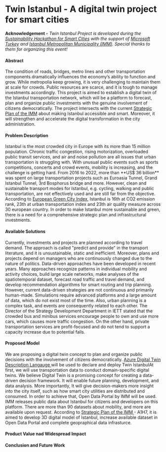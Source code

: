 # Twin Istanbul - A digital twin project for smart cities

**Acknowledgement -** *Twin Istanbul Project is developed during the [Sustainability Hackathon for Smart Cities](https://surdurulebilirsehirler.ist) with the support of [Microsoft Turkey](https://www.microsoft.com/tr-tr) and [Istanbul Metropolitan Municipality (IMM)](http://ibb.istanbul/). Special thanks to them for organizing this event!*

<h4> Abstract </h4> The condition of roads, bridges, metro lines and other transportation components dramatically influences the economy’s ability to function and grow. While metropolia keep growing, it is very challenging to maintain them at scale for crowds. Public resources are scarce, and it is tough to manage investments accordingly. This project is aimed to establish a digital twin of the Istanbul transportation network, which will be a platform to forecast, plan and organize public investments with the genuine involvement of citizens democratically. The project intersects with the current <a href="https://www.ibb.istanbul/Uploads/2020/2/iBB-STRATEJIK-PLAN-2020-2024.pdf">Strategic Plan of the IMM</a> about making Istanbul accessible and smart. Moreover, it will strengthen and accelerate the digital transformation in the city administration. 

<h4> Problem Description </h4> Istanbul is the most crowded city in Europe with its more than 15 million population. Chronic traffic congestion, rising motorization, overloaded public transit services, and air and noise pollution are all issues that urban transportation is struggling with. With unusual public events such as sports competitions, concerts and crowd events, mobility is increasing, and the challenge is getting hard. From 2016 to 2022, more than **US$ 36 billion** was spent on large transportation projects such as Euroasia Tunnel, Grand Istanbul Tunnel, 3rd Bosphorus bridge and more. However, clean and sustainable transport modes for Istanbul, e.g. cycling, walking and public transportation, are not effectively used and are still far from the objective. According to <a href="https://assets.new.siemens.com/siemens/assets/api/uuid:fddc99e7-5907-49aa-92c4-610c0801659e/european-green-city-index.pdf"> European Green City Index</a>, Istanbul is 16th at CO2 emission rank, 23th at urban transportation index and 23th air quality measure across 30 european country. In order to make Istanbul more sustainable and green, there is a need for a comprehensive strategic plan and infrastructural investments. 

<h4> Available Solutions </h4> Currently, investments and projects are planned according to travel demand. The approach is called "predict and provide" in the transport literature, and it is unsustainable, static and inefficient. Moreover, plans and projects depend on managers who are continuously changed due to the nature of politics. Data-driven approaches have been developed in recent years. Many approaches recognize patterns in individual mobility and activity choices, build large scale networks, make analyses of the spatiotemporal dataset, forecast road traffic and travel demand, and develop recommendation algorithms for smart routing and trip planning. However, current data-driven strategies are not continuous and primarily human-made. Simulations require advanced platforms and a large amount of data, which do not exist most of the time. Also, urban planning is a complex task, and events are consequently related to each other. The Director of the Strategy Development Department in IETT stated that the crowded bus and minibus services encourage people to own and use more cars, which causes more traffic congestion. On the other hand, private transportation services are profit-focused and do not tend to support a capacity increase due to potential falls.

<h4> Proposed Model </h4> We are proposing a digital twin concept to plan and organize public decisions with the involvement of citizens democratically. <a href="https://docs.microsoft.com/en-us/azure/digital-twins"> Azure Digital Twin Description Langauge </a> will be used to declare and deploy Twin IstanbulAt first, we will use transportation data to conduct domain-specific digital twins. We believe Digital Twin is a promising concept for creating a data-driven decision framework. It will enable future planning, development, and data analysis. More importantly, It will give decision-makers more insight into the city itself, such as how smart city utilities are distributed and consumed. In order to achieve that, Open Data Portal by IMM will be used. IMM releases public data about Istanbul for citizens and developers on this platform. There are more than 90 datasets about mobility, and more are available upon request. According to <a href="https://www.ibb.istanbul/Uploads/2020/2/iBB-STRATEJIK-PLAN-2020-2024.pdf"> Strategic Plan of the IMM <a> - A1H7, it is aimed to develop 3D digital model of Istanbul, increase available dataset in Open Data Portal and complete geopraphical data infrasturce. 

<h4> Product Value nad Widespread Impact</h4>

<h4> Conclusion and Future Work </h4>




